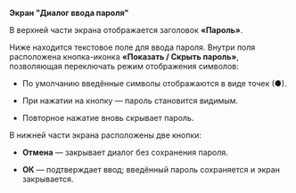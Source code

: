 **Экран "Диалог ввода пароля"**

В верхней части экрана отображается заголовок **«Пароль»**.

Ниже находится текстовое поле для ввода пароля. Внутри поля расположена кнопка-иконка **«Показать / Скрыть пароль»**, позволяющая переключать режим отображения символов:

-   По умолчанию введённые символы отображаются в виде точек (●).
    
-   При нажатии на кнопку — пароль становится видимым.
    
-   Повторное нажатие вновь скрывает пароль.
    

В нижней части экрана расположены две кнопки:

-   **Отмена** — закрывает диалог без сохранения пароля.
    
-   **ОК** — подтверждает ввод; введённый пароль сохраняется и экран закрывается.